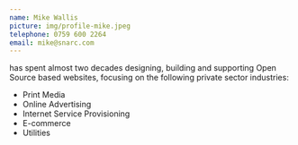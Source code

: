 ```yaml
---
name: Mike Wallis
picture: img/profile-mike.jpeg
telephone: 0759 600 2264
email: mike@snarc.com
---
```

 has spent almost two decades designing, building and supporting Open Source
based websites, focusing on the following private sector industries:

  * Print Media
  * Online Advertising
  * Internet Service Provisioning
  * E-commerce
  * Utilities

